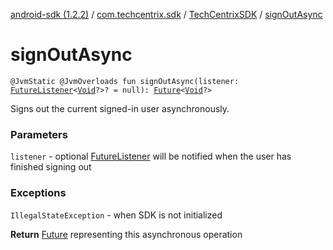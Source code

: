 [android-sdk (1.2.2)](../../index.md) / [com.techcentrix.sdk](../index.md) / [TechCentrixSDK](index.md) / [signOutAsync](./sign-out-async.md)

# signOutAsync

`@JvmStatic @JvmOverloads fun signOutAsync(listener: `[`FutureListener`](../../com.techcentrix.sdk.util/-future-listener/index.md)`<`[`Void`](https://developer.android.com/reference/java/lang/Void.html)`?>? = null): `[`Future`](https://developer.android.com/reference/java/util/concurrent/Future.html)`<`[`Void`](https://developer.android.com/reference/java/lang/Void.html)`?>`

Signs out the current signed-in user asynchronously.

### Parameters

`listener` - optional [FutureListener](../../com.techcentrix.sdk.util/-future-listener/index.md) will be notified when the user has finished signing out

### Exceptions

`IllegalStateException` - when SDK is not initialized

**Return**
[Future](https://developer.android.com/reference/java/util/concurrent/Future.html) representing this asynchronous operation


